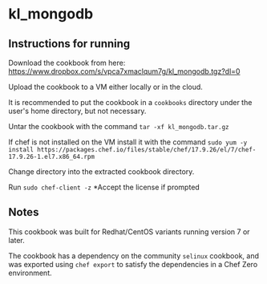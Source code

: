 # kl_mongodb

## Instructions for running

Download the cookbook from here: https://www.dropbox.com/s/vpca7xmaclqum7g/kl_mongodb.tgz?dl=0

Upload the cookbook to a VM either locally or in the cloud.

It is recommended to put the cookbook in a `cookbooks` directory under the user's home directory, but not necessary.

Untar the cookbook with the command `tar -xf kl_mongodb.tar.gz`

If chef is not installed on the VM install it with the command `sudo yum -y install https://packages.chef.io/files/stable/chef/17.9.26/el/7/chef-17.9.26-1.el7.x86_64.rpm`

Change directory into the extracted cookbook directory.

Run `sudo chef-client -z`
*Accept the license if prompted

## Notes
This cookbook was built for Redhat/CentOS variants running version 7 or later.

The cookbook has a dependency on the community `selinux` cookbook, and was exported using `chef export` to satisfy the dependencies in a Chef Zero environment.
